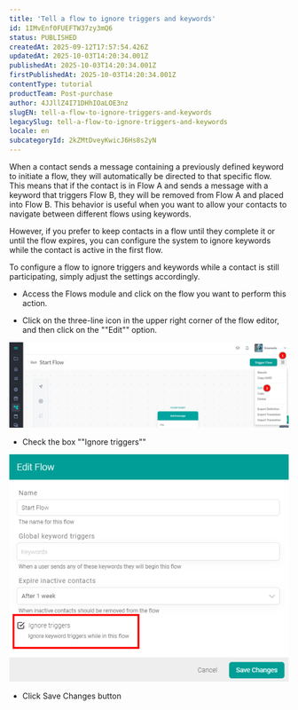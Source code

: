 ```yaml
---
title: 'Tell a flow to ignore triggers and keywords'
id: 1IMvEnf0FUEFTW37zy3mQ6
status: PUBLISHED
createdAt: 2025-09-12T17:57:54.426Z
updatedAt: 2025-10-03T14:20:34.001Z
publishedAt: 2025-10-03T14:20:34.001Z
firstPublishedAt: 2025-10-03T14:20:34.001Z
contentType: tutorial
productTeam: Post-purchase
author: 4JJllZ4I71DHhIOaLOE3nz
slugEN: tell-a-flow-to-ignore-triggers-and-keywords
legacySlug: tell-a-flow-to-ignore-triggers-and-keywords
locale: en
subcategoryId: 2kZMtDveyKwicJ6Hs8s2yN
---
```


When a contact sends a message containing a previously defined keyword to initiate a flow, they will automatically be directed to that specific flow. This means that if the contact is in Flow A and sends a message with a keyword that triggers Flow B, they will be removed from Flow A and placed into Flow B. This behavior is useful when you want to allow your contacts to navigate between different flows using keywords.

However, if you prefer to keep contacts in a flow until they complete it or until the flow expires, you can configure the system to ignore keywords while the contact is active in the first flow.

To configure a flow to ignore triggers and keywords while a contact is still participating, simply adjust the settings accordingly.

-    Access the Flows module and click on the flow you want to perform this action.

-  Click on the three-line icon in the upper right corner of the flow editor, and then click on the ""Edit"" option.

![](https://raw.githubusercontent.com/vtexdocs/help-center-content/refs/heads/main/docs/en/tutorials/weni-by-vtex/studio/tell-a-flow-to-ignore-triggers-and-keywords_1.png)

-    Check the box ""Ignore triggers""

![](https://raw.githubusercontent.com/vtexdocs/help-center-content/refs/heads/main/docs/en/tutorials/weni-by-vtex/studio/tell-a-flow-to-ignore-triggers-and-keywords_2.png)

-    Click Save Changes button

